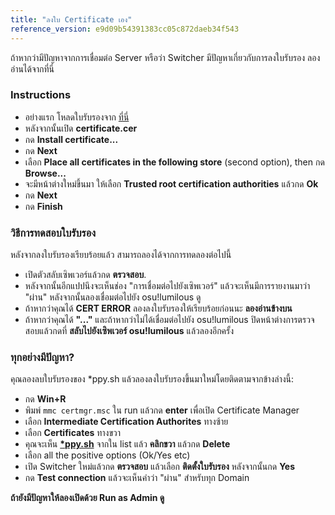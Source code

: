 ```yaml
---
title: "ลงใบ Certificate เอง"
reference_version: e9d09b54391383cc05c872daeb34f543
---
```

ถ้าหากว่ามีปัญหาจากการเชื่อมต่อ Server หรือว่า Switcher มีปัญหาเกี่ยวกับการลงใบรับรอง ลองอ่านได้จากที่นี่

### Instructions
- อย่างแรก โหลดใบรับรองจาก [ที่นี่](https://cdn.discordapp.com/attachments/685761830223872040/697367968589545512/cert.crt)
- หลังจากนั้นเปิด **certificate.cer**
- กด **Install certificate...**
- กด **Next**
- เลือก **Place all certificates in the following store** (second option), then กด **Browse...**
- จะมีหน้าต่างใหม่ขึ้นมา ให้เลือก **Trusted root certification authorities** แล้วกด **Ok**
- กด **Next**
- กด **Finish**

### วิธีการทดสอบใบรับรอง
หลังจากลงใบรับรองเรียบร้อยแล้ว สามารถลองได้จากการทดลองต่อไปนี้  

- เปิดตัวสลับเซิพเวอร์แล้วกด **ตรวจสอบ**.  
- หลังจากนั้นอีกแปปนึงจะเห็นช่อง "การเชื่อมต่อไปยังเซิพเวอร์" แล้วจะเห็นมีการรายงานมาว่า "ผ่าน" หลังจากนั้นลองเชื่อมต่อไปยัง osu!lumilous ดู  
- ถ้าหากว่าคุณได้ **CERT ERROR** ลองลงใบรับรองให้เรียบร้อยก่อนนะ **ลองอ่านข้างบน**  
- ถ้าหากว่าคุณได้ **"..."** และถ้าหากว่าไม่ได้เชื่อมต่อไปยัง osu!lumilous ปิดหน้าต่างการตรวจสอบแล้วกดที่ **สลับไปยังเซิพเวอร์ osu!lumilous** แล้วลองอีกครั้ง  

### ทุกอย่างมีปัญหา?
คุณลองลบใบรับรองของ *ppy.sh แล้วลองลงใบรับรองขึ้นมาใหม่โดยติดตามจากข้างล่างนี้:

- กด **Win+R**  
- พิมพ์ `mmc certmgr.msc` ใน run แล้วกด **enter** เพื่อเปิด Certificate Manager  
- เลือก **Intermediate Certification Authorites** ทางซ้าย
- เลือก **Certificates** ทางขวา
- คุณจะเห็น **[*ppy.sh](https://i.imgur.com/EL6jLZC.png)** จากใน list แล้ว **คลิกขวา** แล้วกด **Delete**  
- เลือก all the positive options (Ok/Yes etc)  
- เปิด Switcher ใหม่แล้วกด **ตรวจสอบ** แล้วเลือก **ติดตั้งใบรับรอง** หลังจากนั้นกด **Yes**  
- กด **Test connection** แล้วจะเห็นคำว่า "ผ่าน" สำหรับทุก Domain  

**ถ้ายังมีปัญหาให้ลองเปิดด้วย Run as Admin ดู**
